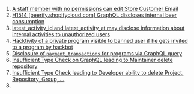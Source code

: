 1. [A staff member with no permissions can edit Store Customer Email](https://hackerone.com/reports/980511)
2. [H1514 [beerify.shopifycloud.com] GraphQL discloses internal beer consumption](https://hackerone.com/reports/419883)
3. [latest_activity_id and latest_activity_at may disclose information about internal activities to unauthorized users](https://hackerone.com/reports/724944)
4. [Hacktivity of a private program visible to banned user if he gets invited to a program by hackbot](https://hackerone.com/reports/357485)
5. [Disclosure of `payment_transactions` for programs via GraphQL query](https://hackerone.com/reports/707433)
6. [Insufficient Type Check on GraphQL leading to Maintainer delete repository](https://hackerone.com/reports/858671)
7. [Insufficient Type Check leading to Developer ability to delete Project, Repository, Group, ...](https://hackerone.com/reports/960244)
8. 
